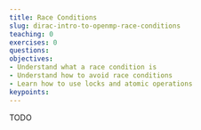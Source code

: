```yaml
---
title: Race Conditions
slug: dirac-intro-to-openmp-race-conditions
teaching: 0
exercises: 0
questions:
objectives:
- Understand what a race condition is
- Understand how to avoid race conditions
- Learn how to use locks and atomic operations
keypoints:
---
```


TODO
